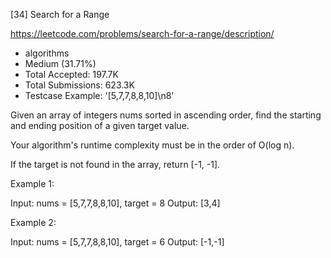 [34] Search for a Range  

https://leetcode.com/problems/search-for-a-range/description/

* algorithms
* Medium (31.71%)
* Total Accepted:    197.7K
* Total Submissions: 623.3K
* Testcase Example:  '[5,7,7,8,8,10]\n8'

Given an array of integers nums sorted in ascending order, find the starting and ending position of a given target value.

Your algorithm's runtime complexity must be in the order of O(log n).

If the target is not found in the array, return [-1, -1].

Example 1:


Input: nums = [5,7,7,8,8,10], target = 8
Output: [3,4]

Example 2:


Input: nums = [5,7,7,8,8,10], target = 6
Output: [-1,-1]

